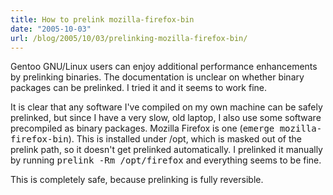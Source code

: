 ```yaml
---
title: How to prelink mozilla-firefox-bin
date: "2005-10-03"
url: /blog/2005/10/03/prelinking-mozilla-firefox-bin/
---
```

Gentoo GNU/Linux users can enjoy additional performance enhancements by prelinking binaries. The documentation is unclear on whether binary packages can be prelinked. I tried it and it seems to work fine.

It is clear that any software I've compiled on my own machine can be safely prelinked, but since I have a very slow, old laptop, I also use some software precompiled as binary packages. Mozilla Firefox is one (<kbd>emerge mozilla-firefox-bin</kbd>). This is installed under /opt, which is masked out of the prelink path, so it doesn't get prelinked automatically. I prelinked it manually by running <kbd>prelink -Rm /opt/firefox</kbd> and everything seems to be fine.

This is completely safe, because prelinking is fully reversible.
